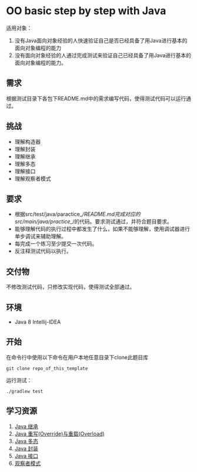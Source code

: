 # OO basic step by step with Java
适用对象：
1. 没有Java面向对象经验的人快速验证自己是否已经具备了用Java进行基本的面向对象编程的能力
2. 没有面向对象经验的人通过完成测试来验证自己已经具备了用Java进行基本的面向对象编程的能力。

## 需求
根据测试目录下各包下README.md中的需求编写代码，使得测试代码可以运行通过。

## 挑战
* 理解构造器
* 理解封装
* 理解继承
* 理解多态
* 理解接口
* 理解观察者模式

## 要求
* 根据src/test/java/paractice_*/README.md完成对应的src/main/java/practice_*/的代码。要求测试通过，并符合题目要求。
* 能够理解代码的执行过程中都发生了什么，如果不能够理解，使用调试器进行单步调试来辅助理解。
* 每完成一个练习至少提交一次代码。
* 反注释测试代码以执行。

## 交付物
不修改测试代码，只修改实现代码，使得测试全部通过。

## 环境
* Java 8
Intellij-IDEA

## 开始
在命令行中使用以下命令在用户本地任意目录下clone此题目库
```
git clone repo_of_this_template
```
运行测试：
```
./gradlew test
```

## 学习资源
1. [Java 继承](http://www.runoob.com/java/java-inheritance.html)
1. [Java 重写(Override)与重载(Overload)](http://www.runoob.com/java/java-override-overload.html)
1. [Java 多态](http://www.runoob.com/java/java-polymorphism.html)
1. [Java 封装](http://www.runoob.com/java/java-encapsulation.html)
1. [Java 接口](http://www.runoob.com/java/java-interfaces.html)
1. [观察者模式](http://www.runoob.com/design-pattern/observer-pattern.html)
